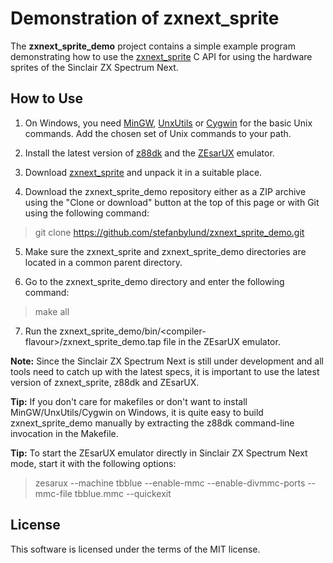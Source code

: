 # Demonstration of zxnext_sprite

The **zxnext_sprite_demo** project contains a simple example program demonstrating
how to use the [zxnext_sprite](https://github.com/stefanbylund/zxnext_sprite) C
API for using the hardware sprites of the Sinclair ZX Spectrum Next.

## How to Use

1. On Windows, you need [MinGW](http://www.mingw.org/),
[UnxUtils](https://sourceforge.net/projects/unxutils/) or
[Cygwin](https://www.cygwin.com/) for the basic Unix commands. Add the chosen
set of Unix commands to your path.

2. Install the latest version of [z88dk](https://github.com/z88dk/z88dk) and the
[ZEsarUX](https://sourceforge.net/projects/zesarux/) emulator.

3. Download [zxnext_sprite](https://github.com/stefanbylund/zxnext_sprite/build/zxnext_sprite.zip)
and unpack it in a suitable place.

4. Download the zxnext_sprite_demo repository either as a ZIP archive using the
"Clone or download" button at the top of this page or with Git using the
following command:

> git clone https://github.com/stefanbylund/zxnext_sprite_demo.git

5. Make sure the zxnext_sprite and zxnext_sprite_demo directories are located in
a common parent directory.

6. Go to the zxnext_sprite_demo directory and enter the following command:

> make all

7. Run the zxnext_sprite_demo/bin/\<compiler-flavour\>/zxnext_sprite_demo.tap
file in the ZEsarUX emulator.

**Note:** Since the Sinclair ZX Spectrum Next is still under development and all
tools need to catch up with the latest specs, it is important to use the latest
version of zxnext_sprite, z88dk and ZEsarUX.

**Tip:** If you don't care for makefiles or don't want to install
MinGW/UnxUtils/Cygwin on Windows, it is quite easy to build zxnext_sprite_demo
manually by extracting the z88dk command-line invocation in the Makefile.

**Tip:** To start the ZEsarUX emulator directly in Sinclair ZX Spectrum Next
mode, start it with the following options:

> zesarux --machine tbblue --enable-mmc --enable-divmmc-ports --mmc-file tbblue.mmc --quickexit

## License

This software is licensed under the terms of the MIT license.
